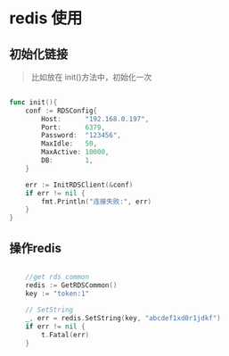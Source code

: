 # redis 使用


## 初始化链接

> 比如放在 init()方法中，初始化一次

```go
    
func init(){
	conf := RDSConfig{
		Host:      "192.168.0.197",
		Port:      6379,
		Password:  "123456",
		MaxIdle:   50,
		MaxActive: 10000,
		DB:        1,
	}

	err := InitRDSClient(&conf)
	if err != nil {
		fmt.Println("连接失败:", err)
	}
}

```

## 操作redis

```go

	//get rds common
	redis := GetRDSCommon()
	key := "token:1"
        
    // SetString
	_, err = redis.SetString(key, "abcdef1xd0r1jdkf")
	if err != nil {
		t.Fatal(err)
	}

```
